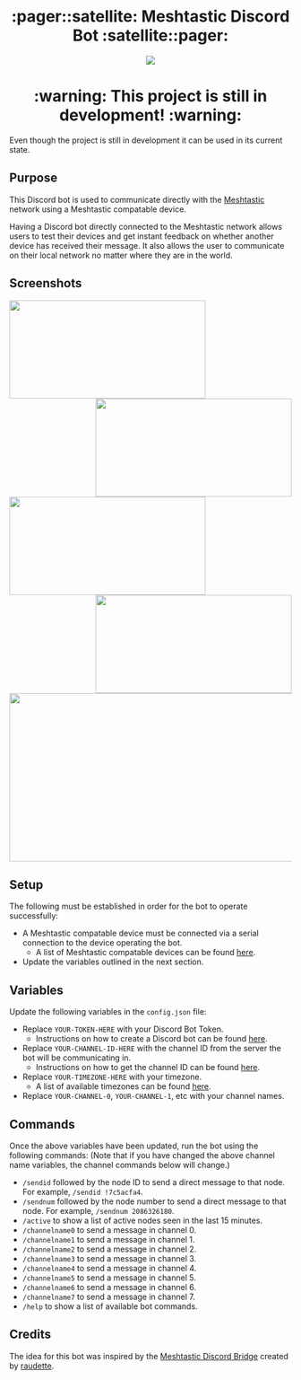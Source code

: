 <h1 align="center">:pager::satellite: Meshtastic Discord Bot :satellite::pager:</h1>

<p align="center">
  <img src="https://i.imgur.com/V9HLS0E.jpeg">
</p>

<h1 align="center">:warning: This project is still in development! :warning:</h1>
Even though the project is still in development it can be used in its current state.

## Purpose
This Discord bot is used to communicate directly with the [Meshtastic](https://meshtastic.org/) network using a Meshtastic compatable device.

Having a Discord bot directly connected to the Meshtastic network allows users to test their devices and get instant feedback on whether another device has received their message.
It also allows the user to communicate on their local network no matter where they are in the world.

## Screenshots

<p float="left">
  <img align="center" src="https://i.imgur.com/gOznvfX.png" width="350" height="175"/>
  <img align="right" src="https://i.imgur.com/NiL2Ow2.png" width="350" height="175"/>
</p>

<p float="left">
  <img align="center" src="https://i.imgur.com/jCrQDW9.png" width="350" height="175"/>
  <img align="right" src="https://i.imgur.com/R8iTtPF.png" width="350" height="175"/>
</p>

<p float="left">
  <img align="center" src="https://i.imgur.com/84trvDK.png" width="950" height="300"/>
</p>

## Setup
The following must be established in order for the bot to operate successfully:
- A Meshtastic compatable device must be connected via a serial connection to the device operating the bot.
  - A list of Meshtastic compatable devices can be found [here](https://meshtastic.org/docs/hardware/devices/).
- Update the variables outlined in the next section.

## Variables
Update the following variables in the `config.json` file:
- Replace `YOUR-TOKEN-HERE` with your Discord Bot Token.
  - Instructions on how to create a Discord bot can be found [here](https://discordpy.readthedocs.io/en/stable/discord.html).
- Replace `YOUR-CHANNEL-ID-HERE` with the channel ID from the server the bot will be communicating in.
  - Instructions on how to get the channel ID can be found [here](https://support.discord.com/hc/en-us/articles/206346498-Where-can-I-find-my-User-Server-Message-ID).
- Replace `YOUR-TIMEZONE-HERE` with your timezone.
    - A list of available timezones can be found [here](https://gist.github.com/heyalexej/8bf688fd67d7199be4a1682b3eec7568).
- Replace `YOUR-CHANNEL-0`, `YOUR-CHANNEL-1`, etc with your channel names.

## Commands
Once the above variables have been updated, run the bot using the following commands:
(Note that if you have changed the above channel name variables, the channel commands below will change.)
- `/sendid` followed by the node ID to send a direct message to that node. For example, `/sendid !7c5acfa4`.
- `/sendnum` followed by the node number to send a direct message to that node. For example, `/sendnum 2086326180`.
- `/active` to show a list of active nodes seen in the last 15 minutes.
- `/channelname0` to send a message in channel 0.
- `/channelname1` to send a message in channel 1.
- `/channelname2` to send a message in channel 2.
- `/channelname3` to send a message in channel 3.
- `/channelname4` to send a message in channel 4.
- `/channelname5` to send a message in channel 5.
- `/channelname6` to send a message in channel 6.
- `/channelname7` to send a message in channel 7.
- `/help` to show a list of available bot commands.

## Credits
The idea for this bot was inspired by the [Meshtastic Discord Bridge](https://github.com/raudette/meshtastic_discord_bridge) created by [raudette](https://github.com/raudette).
